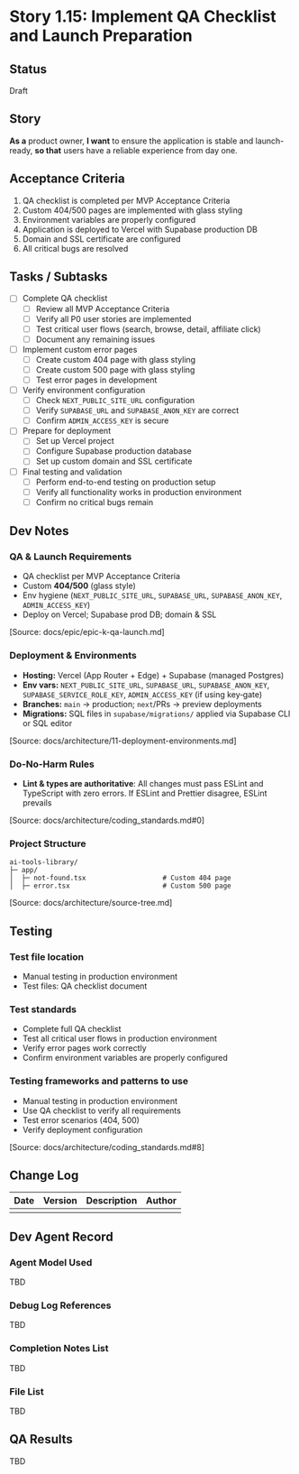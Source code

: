 # Story 1.15: Implement QA Checklist and Launch Preparation

## Status
Draft

## Story
**As a** product owner,
**I want** to ensure the application is stable and launch-ready,
**so that** users have a reliable experience from day one.

## Acceptance Criteria
1. QA checklist is completed per MVP Acceptance Criteria
2. Custom 404/500 pages are implemented with glass styling
3. Environment variables are properly configured
4. Application is deployed to Vercel with Supabase production DB
5. Domain and SSL certificate are configured
6. All critical bugs are resolved

## Tasks / Subtasks
- [ ] Complete QA checklist
  - [ ] Review all MVP Acceptance Criteria
  - [ ] Verify all P0 user stories are implemented
  - [ ] Test critical user flows (search, browse, detail, affiliate click)
  - [ ] Document any remaining issues
- [ ] Implement custom error pages
  - [ ] Create custom 404 page with glass styling
  - [ ] Create custom 500 page with glass styling
  - [ ] Test error pages in development
- [ ] Verify environment configuration
  - [ ] Check `NEXT_PUBLIC_SITE_URL` configuration
  - [ ] Verify `SUPABASE_URL` and `SUPABASE_ANON_KEY` are correct
  - [ ] Confirm `ADMIN_ACCESS_KEY` is secure
- [ ] Prepare for deployment
  - [ ] Set up Vercel project
  - [ ] Configure Supabase production database
  - [ ] Set up custom domain and SSL certificate
- [ ] Final testing and validation
  - [ ] Perform end-to-end testing on production setup
  - [ ] Verify all functionality works in production environment
  - [ ] Confirm no critical bugs remain

## Dev Notes
### QA & Launch Requirements
- QA checklist per MVP Acceptance Criteria
- Custom **404/500** (glass style)
- Env hygiene (`NEXT_PUBLIC_SITE_URL`, `SUPABASE_URL`, `SUPABASE_ANON_KEY`, `ADMIN_ACCESS_KEY`)
- Deploy on Vercel; Supabase prod DB; domain & SSL

[Source: docs/epic/epic-k-qa-launch.md]

### Deployment & Environments
- **Hosting:** Vercel (App Router + Edge) + Supabase (managed Postgres)
- **Env vars:** `NEXT_PUBLIC_SITE_URL`, `SUPABASE_URL`, `SUPABASE_ANON_KEY`, `SUPABASE_SERVICE_ROLE_KEY`, `ADMIN_ACCESS_KEY` (if using key‑gate)
- **Branches:** `main` → production; `next`/PRs → preview deployments
- **Migrations:** SQL files in `supabase/migrations/` applied via Supabase CLI or SQL editor

[Source: docs/architecture/11-deployment-environments.md]

### Do‑No‑Harm Rules
- **Lint & types are authoritative**: All changes must pass ESLint and TypeScript with zero errors. If ESLint and Prettier disagree, ESLint prevails

[Source: docs/architecture/coding_standards.md#0]

### Project Structure
```
ai-tools-library/
├─ app/
│  ├─ not-found.tsx                   # Custom 404 page
│  ├─ error.tsx                       # Custom 500 page
```

[Source: docs/architecture/source-tree.md]

## Testing
### Test file location
- Manual testing in production environment
- Test files: QA checklist document

### Test standards
- Complete full QA checklist
- Test all critical user flows in production environment
- Verify error pages work correctly
- Confirm environment variables are properly configured

### Testing frameworks and patterns to use
- Manual testing in production environment
- Use QA checklist to verify all requirements
- Test error scenarios (404, 500)
- Verify deployment configuration

[Source: docs/architecture/coding_standards.md#8]

## Change Log
| Date | Version | Description | Author |
|------|---------|-------------|--------|
|      |         |             |        |

## Dev Agent Record
### Agent Model Used
TBD

### Debug Log References
TBD

### Completion Notes List
TBD

### File List
TBD

## QA Results
TBD